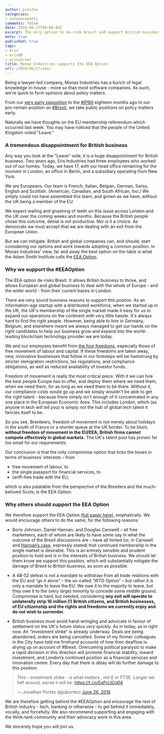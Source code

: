 ```yaml
---
author: preston
categories:
- announcements
comments: false
date: 2016-06-27T00:00:00Z
excerpt: The only option to de-risk Brexit and support British business.
meta: true
published: true
tags:
- eris
- erisDB
- erisserver
title: Monax Industries supports the EEA Option
url: /2016/06/27/eea/
---
```


Being a lawyer-led company, Monax Industries has a bunch of legal knowledge in-house - more so than most software companies. As such, we're quick to form opinions about policy matters. 

From our [very early opposition](https://www.theguardian.com/technology/2015/jan/13/david-cameron-encrypted-messaging-apps-ban) to the [#IPBill](/2015/11/02/ipbill/) eighteen months ago to our pro-remain position on [#Brexit](/2016/02/16/getin/), we take public positions on policy matters early.

Naturally we have thoughts on the EU membership referendum which occurred last week. You may have noticed that the people of the United Kingdom voted "Leave."

### A tremendous disappointment for British business

Any way you look at the "Leave" vote, it is a huge disappointment for British business. Two years ago, Eris Industries had three employees who worked out of our homes. Today, we have 17, with our head office remaining for the moment in London, an office in Berlin, and a subsidiary operating from New York. 

We are Europeans. Our team is French, Italian, Belgian, German, Swiss, English and Scottish. (American, Canadian, and South African, too.) We simply could not have assembled this team, and grown as we have, without the UK being a member of the EU.

We expect wailing and gnashing of teeth on this issue across London and the UK over the coming weeks and months. Because the British people chose this outcome, denial is not productive. Nor is it a choice. As democrats we must accept that we are dealing with an exit from the European Union. 

But we can mitigate. British and global companies can, and should, start considering our options and work towards adopting a common position. In Monax Industries' view, far and away the best option on the table is what the Adam Smith Institute calls the [EEA Option](http://www.adamsmith.org/blog/time-for-the-eea-option). 

### Why we support the #EEAOption

The EEA option de-risks Brexit. It allows British business to thrive, and allows European and global business to deal with the whole of Europe - and the wider world - from their current bases in London.

There are very sound business reasons to support this positon. As an information-age startup with a distributed workforce, when we started up in the UK, the UK's membership of the single market made it easy for us to expand our operations on the continent with very little hassle. It's always hard to find the right people. However, being able to hire in Germany, Belgium, and elsewhere meant we always managed to get our hands on the right candidates to help our business grow and expand into the world-leading blockchain technology provider we are today. 

We and our employees benefit from [the four freedoms](http://www.polipedia.eu/tiki-index.php?page=Four+Freedoms+of+the+European+Union), especially those of free movement of labour and capital. If these freedoms are taken away, new, innovative businesses that follow in our footsteps will be hamstrung by stricter immigration restrictions, tax regulations, and compliance obligations, as well as reduced availability of investor funds. 

Freedom of movement is really the most critical piece. With it we can hire the best people Europe has to offer, and deploy them where we need them, when we need them, for as long as we need them to be there. Without it, our compliance costs would go up and we simply wouldn't be able to get the right talent - because there simply isn't enough of it concentrated in any one place in the European Economic Area. This includes London, which (as anyone in tech will tell you) is simply not the hub of global tech talent it fancies itself to be.

So you see, Brexiteers, freedom of movement is not merely about holidays in the south of France or a shorter queue at the UK border. To be blunt, **without freedom of movement in the EU/EEA, British firms cannot compete effectively in global markets.** The UK's talent pool has proven far too small for our requirements.

Our conclusion is that the only compromise option that ticks the boxes in terms of business’ interests – from 

* free movement of labour, to 
* the single passport for financial services, to 
* tariff-free trade with the EU, 

which is also palatable from the perspective of the Brexiters and the much-beloved Scots, is the EEA Option.

### Why others should support the EEA Option

We therefore support the EEA Option [(full paper here)](http://www.adamsmith.org/evolution-not-revolution), emphatically. We would encourage others to do the same, for the following reasons:

* Boris Johnson, Daniel Hannan, and Douglas Carswell – all free marketeers, each of whom are likely to have some say in what the outcome of the Brexit discussions are – have all hinted (or, in Carswell and [Hannan’s case](http://www.independent.co.uk/news/uk/home-news/eu-referendum-tory-campaigner-admits-brexit-immigration-some-control-a7102626.html), expressly stated) that continued membership in the single market is desirable. This is an entirely sensible and prudent position to hold and is in the interests of British business. We should let them know we support this position, which will substantially mitigate the damage of Brexit to British business, as soon as possible.  

* A 48-52 defeat is not a mandate to withdraw from all trade relations with the EU and “go it alone” – the so-called “WTO Option” – but rather it is only a mandate to leave the EU. We owe it to the majority to leave, but they owe it to the (very large) minority to concede some middle ground. Compromise is hard, but needed, considering **any exit will operate to unilaterally strip 16 million (!) British citizens, and British businesses, of EU citizenship and the rights and freedoms we currently enjoy and do not wish to surrender.**
 
* British business must avoid hand-wringing and advocate in favour of settlement on the UK's future status _very_ quickly. As in today, as in right now. An “investment strike” is already underway. Deals are being abandoned, orders are being cancelled. Some of my former colleagues in the City have told me firsthand accounts of how their dealflow is drying up on account of #Brexit. Overcoming political paralysis to make a rapid decision in this direction will promote financial stability, inward investment, and London’s continued position as a financial services and innovation centre. Every day that there is delay will do further damage to this position.

<blockquote class="twitter-tweet" data-lang="en"><p lang="en" dir="ltr">This - investment strike - is what matters , not £ or FTSE.  Longer we faff around, worse it will be. <a href="https://t.co/EaPclJCp04">https://t.co/EaPclJCp04</a></p>&mdash; Jonathan Portes (@jdportes) <a href="https://twitter.com/jdportes/status/747146000385572864">June 26, 2016</a></blockquote>
<script async src="//platform.twitter.com/widgets.js" charset="utf-8"></script>

We are therefore getting behind the #EEAOption and encourage the rest of British industry - tech, banking or otherwise - to get behind it immediately, vocally, and forcefully. We also recommend supporting and engaging with the think-tank community and their advocacy work in this area.

We sincerely hope you will join us.
